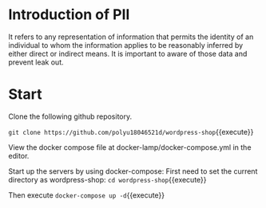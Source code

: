 # Introduction of PII
It refers to any representation of information that permits the identity of an individual to whom the information applies to be reasonably inferred by either direct or indirect means. It is important to aware of those data and prevent leak out.

# Start

Clone the following github repository.

`git clone https://github.com/polyu18046521d/wordpress-shop`{{execute}}


View the docker compose file at docker-lamp/docker-compose.yml in the editor.


Start up the servers by using docker-compose:
First need to set the current directory as wordpress-shop:
 `cd wordpress-shop`{{execute}}

Then execute `docker-compose up -d`{{execute}}








